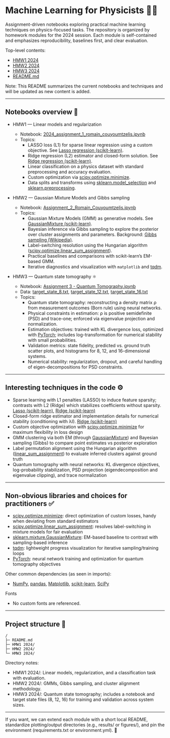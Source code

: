 # Machine Learning for Physicists 📘🧪

Assignment-driven notebooks exploring practical machine learning techniques on physics-focused tasks. The repository is organized by homework modules for the 2024 session. Each module is self-contained and emphasizes reproducibility, baselines first, and clear evaluation.

Top-level contents:
- [HMW1 2024](HMW1%202024/)
- [HMW2 2024](HMW2%202024/)
- [HMW3 2024](HMW3%202024/)
- [README.md](README.md)

Note: This README summarizes the current notebooks and techniques and will be updated as new content is added.

---

## Notebooks overview 🔬

- HMW1 — Linear models and regularization
  - Notebook: [2024_assignment_1_romain_couyoumtzelis.ipynb](HMW1%202024/2024_assignment_1_romain_couyoumtzelis.ipynb)
  - Topics:
    - LASSO loss (L1) for sparse linear regression using a custom objective. See [Lasso regression (scikit-learn)](https://scikit-learn.org/stable/modules/linear_model.html#lasso).
    - Ridge regression (L2) estimator and closed-form solution. See [Ridge regression (scikit-learn)](https://scikit-learn.org/stable/modules/linear_model.html#ridge-regression).
    - Linear classification on a physics dataset with standard preprocessing and accuracy evaluation.
    - Custom optimization via [scipy.optimize.minimize](https://docs.scipy.org/doc/scipy/reference/generated/scipy.optimize.minimize.html).
    - Data splits and transforms using [sklearn.model_selection](https://scikit-learn.org/stable/modules/classes.html#module-sklearn.model_selection) and [sklearn.preprocessing](https://scikit-learn.org/stable/modules/preprocessing.html).

- HMW2 — Gaussian Mixture Models and Gibbs sampling
  - Notebook: [Assignment_2_Romain_Couyoumtzelis.ipynb](HMW2%202024/Assignment_2_Romain_Couyoumtzelis.ipynb)
  - Topics:
    - Gaussian Mixture Models (GMM) as generative models. See [GaussianMixture (scikit-learn)](https://scikit-learn.org/stable/modules/generated/sklearn.mixture.GaussianMixture.html).
    - Bayesian inference via Gibbs sampling to explore the posterior over cluster assignments and parameters. Background: [Gibbs sampling (Wikipedia)](https://en.wikipedia.org/wiki/Gibbs_sampling).
    - Label-switching resolution using the Hungarian algorithm ([scipy.optimize.linear_sum_assignment](https://docs.scipy.org/doc/scipy/reference/generated/scipy.optimize.linear_sum_assignment.html)).
    - Practical baselines and comparisons with scikit-learn’s EM-based GMM.
    - Iterative diagnostics and visualization with `matplotlib` and [tqdm](https://tqdm.github.io/).

- HMW3 — Quantum state tomography ⚛️
  - Notebook: [Assignment 3 - Quantum Tomography.ipynb](HMW3%202024/Assignment%203%20-%20Quantum%20Tomography.ipynb)
  - Data: [target_state_8.txt](HMW3%202024/target_state_8.txt), [target_state_12.txt](HMW3%202024/target_state_12.txt), [target_state_16.txt](HMW3%202024/target_state_16.txt)
  - Topics:
    - Quantum state tomography: reconstructing a density matrix ρ from measurement outcomes (Born rule) using neural networks.
    - Physical constraints in estimation: ρ is positive semidefinite (PSD) and trace-one; enforced via eigenvalue projection and normalization.
    - Estimation objectives: trained with KL divergence loss, optimized with [PyTorch](https://pytorch.org); includes log-transformation for numerical stability with small probabilities.
    - Validation metrics: state fidelity, predicted vs. ground truth scatter plots, and histograms for 8, 12, and 16-dimensional systems.
    - Numerical stability: regularization, dropout, and careful handling of eigen-decompositions for PSD constraints.

---

## Interesting techniques in the code ⚙️

- Sparse learning with L1 penalties (LASSO) to induce feature sparsity; contrasts with L2 (Ridge) which stabilizes coefficients without sparsity. [Lasso (scikit-learn)](https://scikit-learn.org/stable/modules/linear_model.html#lasso), [Ridge (scikit-learn)](https://scikit-learn.org/stable/modules/linear_model.html#ridge-regression)
- Closed-form ridge estimator and implementation details for numerical stability (conditioning with λI). [Ridge (scikit-learn)](https://scikit-learn.org/stable/modules/linear_model.html#ridge-regression)
- Custom objective optimization with [scipy.optimize.minimize](https://docs.scipy.org/doc/scipy/reference/generated/scipy.optimize.minimize.html) for maximum flexibility in loss design
- GMM clustering via both EM (through [GaussianMixture](https://scikit-learn.org/stable/modules/generated/sklearn.mixture.GaussianMixture.html)) and Bayesian sampling (Gibbs) to compare point estimates vs posterior exploration
- Label permutation alignment using the Hungarian algorithm ([linear_sum_assignment](https://docs.scipy.org/doc/scipy/reference/generated/scipy.optimize.linear_sum_assignment.html)) to evaluate inferred clusters against ground truth
- Quantum tomography with neural networks: KL divergence objectives, log-probability stabilization, PSD projection (eigendecomposition and eigenvalue clipping), and trace normalization

---

## Non-obvious libraries and choices for practitioners ✅

- [scipy.optimize.minimize](https://docs.scipy.org/doc/scipy/reference/generated/scipy.optimize.minimize.html): direct optimization of custom losses, handy when deviating from standard estimators
- [scipy.optimize.linear_sum_assignment](https://docs.scipy.org/doc/scipy/reference/generated/scipy.optimize.linear_sum_assignment.html): resolves label-switching in mixture models for fair evaluation
- [sklearn.mixture.GaussianMixture](https://scikit-learn.org/stable/modules/generated/sklearn.mixture.GaussianMixture.html): EM-based baseline to contrast with sampling-based inference
- [tqdm](https://tqdm.github.io/): lightweight progress visualization for iterative sampling/training loops
- [PyTorch](https://pytorch.org): neural network training and optimization for quantum tomography objectives

Other common dependencies (as seen in imports):
- [NumPy](https://numpy.org), [pandas](https://pandas.pydata.org), [Matplotlib](https://matplotlib.org), [scikit-learn](https://scikit-learn.org), [SciPy](https://scipy.org)

Fonts
- No custom fonts are referenced.

---

## Project structure 📁

```text
/
├─ README.md
├─ HMW1 2024/
├─ HMW2 2024/
└─ HMW3 2024/
```

Directory notes:
- HMW1 2024/: Linear models, regularization, and a classification task with evaluation.
- HMW2 2024/: GMMs, Gibbs sampling, and cluster alignment methodology.
- HMW3 2024/: Quantum state tomography; includes a notebook and target state files (8, 12, 16) for training and validation across system sizes.

---

If you want, we can extend each module with a short local README, standardize plotting/output directories (e.g., results/ or figures/), and pin the environment (requirements.txt or environment.yml). 🔧